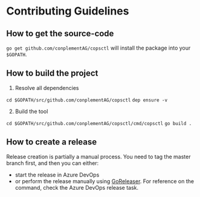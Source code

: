 # Contributing Guidelines

## How to get the source-code

`go get github.com/conplementAG/copsctl` will install the package into your `$GOPATH`.

## How to build the project

1. Resolve all dependencies

`cd $GOPATH/src/github.com/conplementAG/copsctl`
`dep ensure -v`

2. Build the tool

`cd $GOPATH/src/github.com/conplementAG/copsctl/cmd/copsctl`
`go build .`

## How to create a release

Release creation is partially a manual process. You need to tag the master branch first, and then you can either:

- start the release in Azure DevOps
- or perform the release manually using [GoReleaser](https://goreleaser.com/). For reference on the command, check the Azure DevOps release task.